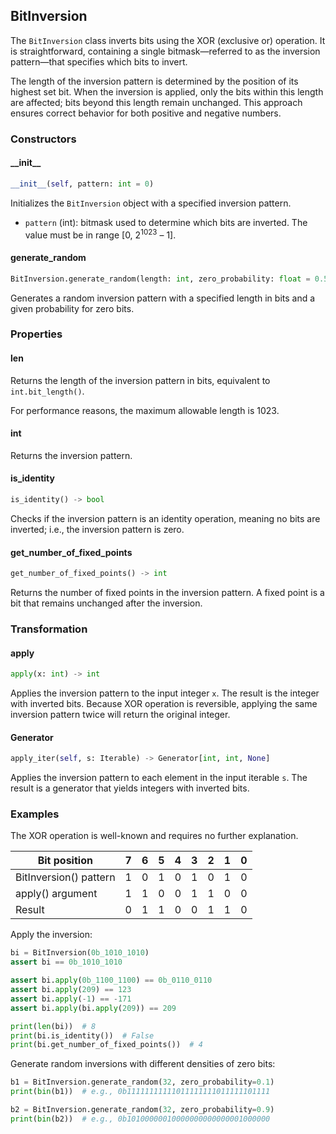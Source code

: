 ## BitInversion
The `BitInversion` class inverts bits using the XOR (exclusive or) operation. It is straightforward, containing a single bitmask—referred to as the inversion pattern—that specifies which bits to invert.

The length of the inversion pattern is determined by the position of its highest set bit. When the inversion is applied, only the bits within this length are affected; bits beyond this length remain unchanged. This approach ensures correct behavior for both positive and negative numbers.

### Constructors
#### \_\_init__
```python
__init__(self, pattern: int = 0)
```
Initializes the `BitInversion` object with a specified inversion pattern.

- `pattern` (int): bitmask used to determine which bits are inverted. The value must be in range [0, 2<sup>1023</sup> – 1].

#### generate_random
```python
BitInversion.generate_random(length: int, zero_probability: float = 0.5)
```
Generates a random inversion pattern with a specified length in bits and a given probability for zero bits.

### Properties
#### len
Returns the length of the inversion pattern in bits, equivalent to `int.bit_length()`.

For performance reasons, the maximum allowable length is 1023.

#### int
Returns the inversion pattern.

#### is_identity
```python
is_identity() -> bool
```
Checks if the inversion pattern is an identity operation, meaning no bits are inverted; i.e., the inversion pattern is zero.

#### get_number_of_fixed_points
```python
get_number_of_fixed_points() -> int
```
Returns the number of fixed points in the inversion pattern. A fixed point is a bit that remains unchanged after the inversion.

### Transformation
#### apply 
```python
apply(x: int) -> int
```
Applies the inversion pattern to the input integer `x`. The result is the integer with inverted bits. Because XOR operation is reversible, applying the same inversion pattern twice will return the original integer.

#### Generator 
```python
apply_iter(self, s: Iterable) -> Generator[int, int, None]
```
Applies the inversion pattern to each element in the input iterable `s`. The result is a generator that yields integers with inverted bits.

### Examples
The XOR operation is well-known and requires no further explanation.

| Bit position           | 7 | 6 | 5 | 4 | 3 | 2 | 1 | 0 |
|------------------------|---|---|---|---|---|---|---|---|
| BitInversion() pattern | 1 | 0 | 1 | 0 | 1 | 0 | 1 | 0 |
| apply() argument       | 1 | 1 | 0 | 0 | 1 | 1 | 0 | 0 |
| Result                 | 0 | 1 | 1 | 0 | 0 | 1 | 1 | 0 |

Apply the inversion:
```python
bi = BitInversion(0b_1010_1010)
assert bi == 0b_1010_1010

assert bi.apply(0b_1100_1100) == 0b_0110_0110
assert bi.apply(209) == 123
assert bi.apply(-1) == -171
assert bi.apply(bi.apply(209)) == 209

print(len(bi))  # 8
print(bi.is_identity())  # False
print(bi.get_number_of_fixed_points())  # 4
```

Generate random inversions with different densities of zero bits:
```python
b1 = BitInversion.generate_random(32, zero_probability=0.1)
print(bin(b1))  # e.g., 0b11111111111011111111011111101111

b2 = BitInversion.generate_random(32, zero_probability=0.9)
print(bin(b2))  # e.g., 0b10100000010000000000000001000000
```
